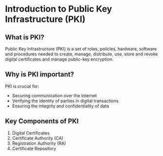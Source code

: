 # Introduction to Public Key Infrastructure (PKI)

## What is PKI?

Public Key Infrastructure (PKI) is a set of roles, policies, hardware, software and procedures needed to create, manage, distribute, use, store and revoke digital certificates and manage public-key encryption.

## Why is PKI important?

PKI is crucial for:
- Securing communication over the internet
- Verifying the identity of parties in digital transactions
- Ensuring the integrity and confidentiality of data

## Key Components of PKI

1. Digital Certificates
2. Certificate Authority (CA)
3. Registration Authority (RA)
4. Certificate Repository
